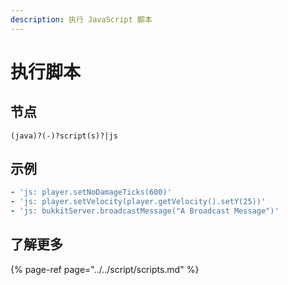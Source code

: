 ```yaml
---
description: 执行 JavaScript 脚本
---
```


# 执行脚本

## 节点

```text
(java)?(-)?script(s)?|js
```

## 示例

```yaml
- 'js: player.setNoDamageTicks(600)'
- 'js: player.setVelocity(player.getVelocity().setY(25))'
- 'js: bukkitServer.broadcastMessage("A Broadcast Message")'
```

## 了解更多

{% page-ref page="../../script/scripts.md" %}


